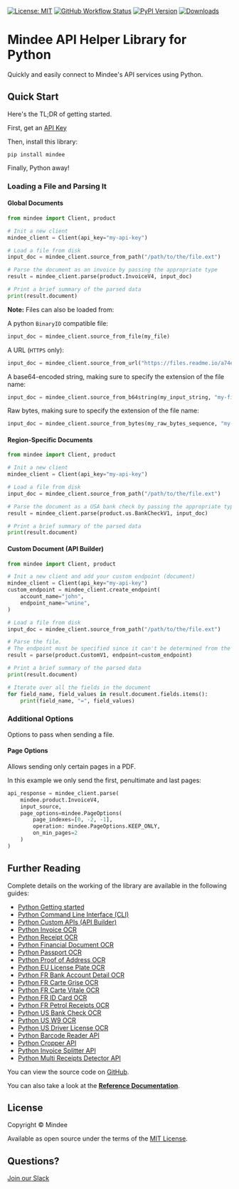 [![License: MIT](https://img.shields.io/github/license/mindee/mindee-api-python)](https://opensource.org/licenses/MIT) [![GitHub Workflow Status](https://img.shields.io/github/actions/workflow/status/mindee/mindee-api-python/test.yml)](https://github.com/mindee/mindee-api-python) [![PyPI Version](https://img.shields.io/pypi/v/mindee)](https://pypi.org/project/mindee/) [![Downloads](https://img.shields.io/pypi/dm/mindee)](https://pypi.org/project/mindee/)

# Mindee API Helper Library for Python
Quickly and easily connect to Mindee's API services using Python.

## Quick Start
Here's the TL;DR of getting started.

First, get an [API Key](https://developers.mindee.com/docs/create-api-key)

Then, install this library:
```shell
pip install mindee
```

Finally, Python away!

### Loading a File and Parsing It

#### Global Documents
```python
from mindee import Client, product

# Init a new client
mindee_client = Client(api_key="my-api-key")

# Load a file from disk
input_doc = mindee_client.source_from_path("/path/to/the/file.ext")

# Parse the document as an invoice by passing the appropriate type
result = mindee_client.parse(product.InvoiceV4, input_doc)

# Print a brief summary of the parsed data
print(result.document)
```

**Note:** Files can also be loaded from:

A python `BinaryIO` compatible file:
```python
input_doc = mindee_client.source_from_file(my_file)
```

A URL (`HTTPS` only):
```python
input_doc = mindee_client.source_from_url("https://files.readme.io/a74eaa5-c8e283b-sample_invoice.jpeg")
```

A base64-encoded string, making sure to specify the extension of the file name:
```python
input_doc = mindee_client.source_from_b64string(my_input_string, "my-file-name.ext")
```

Raw bytes, making sure to specify the extension of the file name:
```python
input_doc = mindee_client.source_from_bytes(my_raw_bytes_sequence, "my-file-name.ext")
```

#### Region-Specific Documents
```python
from mindee import Client, product

# Init a new client
mindee_client = Client(api_key="my-api-key")

# Load a file from disk
input_doc = mindee_client.source_from_path("/path/to/the/file.ext")

# Parse the document as a USA bank check by passing the appropriate type
result = mindee_client.parse(product.us.BankCheckV1, input_doc)

# Print a brief summary of the parsed data
print(result.document)
```

#### Custom Document (API Builder)

```python
from mindee import Client, product

# Init a new client and add your custom endpoint (document)
mindee_client = Client(api_key="my-api-key")
custom_endpoint = mindee_client.create_endpoint(
    account_name="john",
    endpoint_name="wnine",
)

# Load a file from disk
input_doc = mindee_client.source_from_path("/path/to/the/file.ext")

# Parse the file.
# The endpoint must be specified since it can't be determined from the class.
result = parse(product.CustomV1, endpoint=custom_endpoint)

# Print a brief summary of the parsed data
print(result.document)

# Iterate over all the fields in the document
for field_name, field_values in result.document.fields.items():
    print(field_name, "=", field_values)
```

### Additional Options
Options to pass when sending a file.

#### Page Options
Allows sending only certain pages in a PDF.

In this example we only send the first, penultimate and last pages:

```python
api_response = mindee_client.parse(
    mindee.product.InvoiceV4,
    input_source,
    page_options=mindee.PageOptions(
        page_indexes=[0, -2, -1],
        operation: mindee.PageOptions.KEEP_ONLY,
        on_min_pages=2
    )
)
```

## Further Reading
Complete details on the working of the library are available in the following guides:

* [Python Getting started](https://developers.mindee.com/docs/python-getting-started)
* [Python Command Line Interface (CLI)](https://developers.mindee.com/docs/python-cli)
* [Python Custom APIs (API Builder)](https://developers.mindee.com/docs/python-api-builder)
* [Python Invoice OCR](https://developers.mindee.com/docs/python-invoice-ocr)
* [Python Receipt OCR](https://developers.mindee.com/docs/python-receipt-ocr)
* [Python Financial Document OCR](https://developers.mindee.com/docs/python-financial-document-ocr)
* [Python Passport OCR](https://developers.mindee.com/docs/python-passport-ocr)
* [Python Proof of Address OCR](https://developers.mindee.com/docs/python-proof-of-address-ocr)
* [Python EU License Plate OCR](https://developers.mindee.com/docs/python-eu-license-plate-ocr)
* [Python FR Bank Account Detail OCR](https://developers.mindee.com/docs/python-fr-bank-account-details-ocr)
* [Python FR Carte Grise OCR](https://developers.mindee.com/docs/python-fr-carte-grise-ocr)
* [Python FR Carte Vitale OCR](https://developers.mindee.com/docs/python-fr-carte-vitale-ocr)
* [Python FR ID Card OCR](https://developers.mindee.com/docs/python-fr-id-card-ocr)
* [Python FR Petrol Receipts OCR](https://developers.mindee.com/docs/python-fr-petrol-receipts-ocr)
* [Python US Bank Check OCR](https://developers.mindee.com/docs/python-us-bank-checks-ocr)
* [Python US W9 OCR](https://developers.mindee.com/docs/python-us-w9-ocr)
* [Python US Driver License OCR](https://developers.mindee.com/docs/python-us-driver-license-ocr)
* [Python Barcode Reader API](https://developers.mindee.com/docs/python-barcode-reader-api)
* [Python Cropper API](https://developers.mindee.com/docs/python-cropper-api)
* [Python Invoice Splitter API](https://developers.mindee.com/docs/python-invoice-splitter-api)
* [Python Multi Receipts Detector API](https://developers.mindee.com/docs/python-multi-receipts-detector-api)

You can view the source code on [GitHub](https://github.com/mindee/mindee-api-python).

You can also take a look at the
**[Reference Documentation](https://mindee.github.io/mindee-api-python/)**.

## License
Copyright © Mindee

Available as open source under the terms of the [MIT License](https://opensource.org/licenses/MIT).

## Questions?
[Join our Slack](https://join.slack.com/t/mindee-community/shared_invite/zt-1jv6nawjq-FDgFcF2T5CmMmRpl9LLptw)
